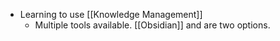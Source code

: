 - Learning to use [[Knowledge Management]]
	- Multiple tools available. [[Obsidian]] and  are two options.